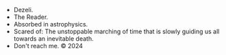 - Dezeli.
- The Reader.
- Absorbed in astrophysics.
- Scared of: The unstoppable marching of time that is slowly guiding us all towards an inevitable death.
- Don't reach me.  &#169; 2024

<!---
Dezelii/Dezelii is a ✨ special ✨ repository because its `README.md` (this file) appears on your GitHub profile.
You can click the Preview link to take a look at your changes.
--->
